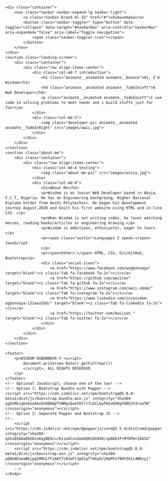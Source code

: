 <!-- <!doctype html> -->
<html lang="en">

<head>
    <!-- Required meta tags -->
    <meta charset="utf-8">
    <meta name="viewport" content="width=device-width, initial-scale=1">
    <script src="https://kit.fontawesome.com/773a46527c.js" crossorigin="anonymous"></script>
    <link href="https://fonts.googleapis.com/css2?family=Damion&family=Lora:wght@400;500&family=Montserrat:wght@600&display=swap" rel="stylesheet">
    <link rel="stylesheet" href="https://cdnjs.cloudflare.com/ajax/libs/animate.css/4.1.1/animate.min.css" />
    <!-- Bootstrap CSS -->
    <link href="https://cdn.jsdelivr.net/npm/bootstrap@5.0.0-beta1/dist/css/bootstrap.min.css" rel="stylesheet" integrity="sha384-giJF6kkoqNQ00vy+HMDP7azOuL0xtbfIcaT9wjKHr8RbDVddVHyTfAAsrekwKmP1" crossorigin="anonymous">
    <link rel="stylesheet" type="text/css" href="styles.css">
    <title>Awii's Portfolio</title>
</head>

<body class="container-fluid p-0">

    <div class="container">
        <nav class="navbar navbar-expand-lg navbar-light">
            <a class="navbar-brand ml-32" href="#">chukwuemeka</a>
            <button class="navbar-toggler" type="button" data-toggle="collapse" data-target="#navbarNav" aria-controls="navbarNav" aria-expanded="false" aria-label="Toggle navigation">
                <span class="navbar-toggler-icon"></span>
            </button>
        </nav>
    </div>
    <section class="landing-screen">
        <div class="container">
            <div class="row align-items-center">
                <div class="col-md-7 introduction">
                    <h1 class="animate__animated animate__bounce">Hi, I'm Wisdom</h1>
                    <h4 class="animate__animated animate__fadeInLeft">A Web Developer</h4>
                    <p class="animate__animated animate__fadeInLeft">I use code in solving problems to meet needs and i build stuffs just for fun!</p>
                </div>
                <div class="col-md-5">
                    <img class="developer-pic animate__animated animate__fadeInRight" src="images/awii.jpg">
                </div>
            </div>
        </div>
    </section>
    <section class="about-me">
        <div class="container">
            <div class="row align-items-center">
                <div class="col-md-6 testing">
                    <img class="about-me-pic" src="images/wiszy.jpg">
                </div>
                <div class="col-md-6">
                    <h1>About Me</h1>
                    <p>Wisdom is an Junior Web Developer based in Abuja, F.C.T, Nigeria. He has an Engineering backgroung, Higher National Diploma holder from Auchi Polytechnic. He began his development journey August,2020 and built his first website using HTML and in-line CSS. </p>
                    <p>When Wisdom is not writing codes, he loves watching movies, reading books/articles or engineering drawing.</p>
                    <p>Wisdom is ambitious, ethusiastic, eager to learn.</p>
                    <p><span class="austin">Languages I speak:</span> JavaScript
                    </p>
                    <p><span>Others:</span> HTML, CSS, Git/GitHub, Bootstrap</p>
                    <div class="social-icons">
                        <a href="https://www.facebook.com/wogbonnaya" target="blank"><i class="fab fa-facebook fa-2x"></i></a>
                        <a href="https://github.com/awiison" target="blank"><i class="fab fa-github fa-2x"></i></a>
                        <a href="https://www.instagram.com/awii.ubom/" target="blank"><i class="fab fa-instagram fa-2x"></i></a>
                        <a href="https://www.linkedin.com/in/wisdom-ogbonnaya-131aaa169/" target="blank"><i class="fab fa-linkedin fa-2x"></i></a>
                        <a href="https://twitter.com/Awiison_" target="blank"><i class="fab fa-twitter fa-2x"></i></a>
                    </div>
                </div>
            </div>
        </div>
    </section>

    <footer>
        <p>WISDOM OGBONNAYA © <script>
            document.write(new Date().getFullYear())
            </script>, ALL RIGHTS RESERVED
        </p>
    </footer>
    <!-- Optional JavaScript; choose one of the two! -->
    <!-- Option 1: Bootstrap Bundle with Popper -->
    <script src="https://cdn.jsdelivr.net/npm/bootstrap@5.0.0-beta1/dist/js/bootstrap.bundle.min.js" integrity="sha384-ygbV9kiqUc6oa4msXn9868pTtWMgiQaeYH7/t7LECLbyPA2x65Kgf80OJFdroafW" crossorigin="anonymous"></script>
    <!-- Option 2: Separate Popper and Bootstrap JS -->
    <!--
        <script src="https://cdn.jsdelivr.net/npm/@popperjs/core@2.5.4/dist/umd/popper.min.js" integrity="sha384-q2kxQ16AaE6UbzuKqyBE9/u/KzioAlnx2maXQHiDX9d4/zp8Ok3f+M7DPm+Ib6IU" crossorigin="anonymous"></script>
        <script src="https://cdn.jsdelivr.net/npm/bootstrap@5.0.0-beta1/dist/js/bootstrap.min.js" integrity="sha384-pQQkAEnwaBkjpqZ8RU1fF1AKtTcHJwFl3pblpTlHXybJjHpMYo79HY3hIi4NKxyj" crossorigin="anonymous"></script>
        -->
    </body>
    
</html>